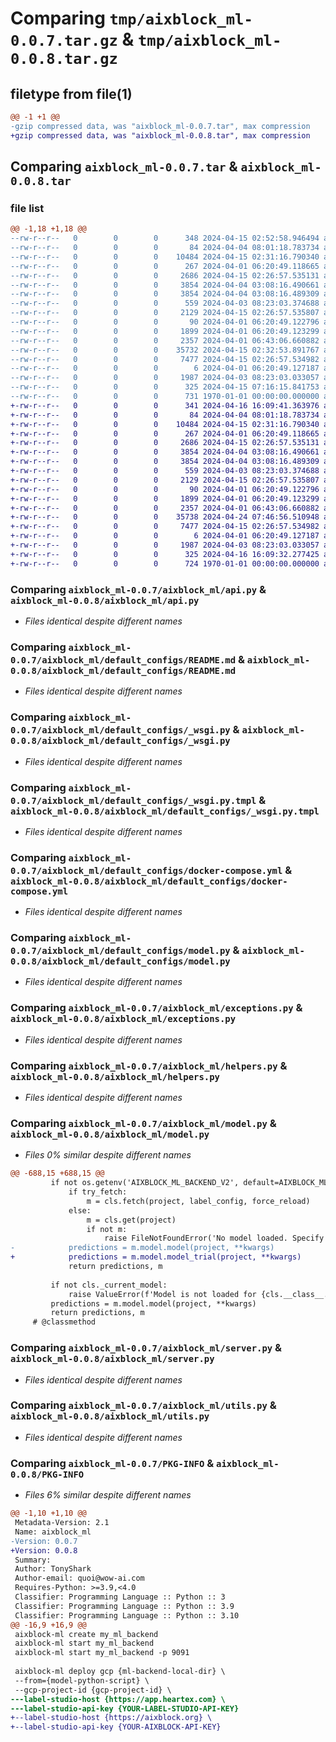 # Comparing `tmp/aixblock_ml-0.0.7.tar.gz` & `tmp/aixblock_ml-0.0.8.tar.gz`

## filetype from file(1)

```diff
@@ -1 +1 @@
-gzip compressed data, was "aixblock_ml-0.0.7.tar", max compression
+gzip compressed data, was "aixblock_ml-0.0.8.tar", max compression
```

## Comparing `aixblock_ml-0.0.7.tar` & `aixblock_ml-0.0.8.tar`

### file list

```diff
@@ -1,18 +1,18 @@
--rw-r--r--   0        0        0      348 2024-04-15 02:52:58.946494 aixblock_ml-0.0.7/README.md
--rw-r--r--   0        0        0       84 2024-04-04 08:01:18.783734 aixblock_ml-0.0.7/aixblock_ml/__init__.py
--rw-r--r--   0        0        0    10484 2024-04-15 02:31:16.790340 aixblock_ml-0.0.7/aixblock_ml/api.py
--rw-r--r--   0        0        0      267 2024-04-01 06:20:49.118665 aixblock_ml-0.0.7/aixblock_ml/default_configs/Dockerfile
--rw-r--r--   0        0        0     2686 2024-04-15 02:26:57.535131 aixblock_ml-0.0.7/aixblock_ml/default_configs/README.md
--rw-r--r--   0        0        0     3854 2024-04-04 03:08:16.490661 aixblock_ml-0.0.7/aixblock_ml/default_configs/_wsgi.py
--rw-r--r--   0        0        0     3854 2024-04-04 03:08:16.489309 aixblock_ml-0.0.7/aixblock_ml/default_configs/_wsgi.py.tmpl
--rw-r--r--   0        0        0      559 2024-04-03 08:23:03.374688 aixblock_ml-0.0.7/aixblock_ml/default_configs/docker-compose.yml
--rw-r--r--   0        0        0     2129 2024-04-15 02:26:57.535807 aixblock_ml-0.0.7/aixblock_ml/default_configs/model.py
--rw-r--r--   0        0        0       90 2024-04-01 06:20:49.122796 aixblock_ml-0.0.7/aixblock_ml/default_configs/requirements.txt
--rw-r--r--   0        0        0     1899 2024-04-01 06:20:49.123299 aixblock_ml-0.0.7/aixblock_ml/exceptions.py
--rw-r--r--   0        0        0     2357 2024-04-01 06:43:06.660882 aixblock_ml-0.0.7/aixblock_ml/helpers.py
--rw-r--r--   0        0        0    35732 2024-04-15 02:32:53.891767 aixblock_ml-0.0.7/aixblock_ml/model.py
--rw-r--r--   0        0        0     7477 2024-04-15 02:26:57.534982 aixblock_ml-0.0.7/aixblock_ml/server.py
--rw-r--r--   0        0        0        6 2024-04-01 06:20:49.127187 aixblock_ml-0.0.7/aixblock_ml/templates/preview.html
--rw-r--r--   0        0        0     1987 2024-04-03 08:23:03.033057 aixblock_ml-0.0.7/aixblock_ml/utils.py
--rw-r--r--   0        0        0      325 2024-04-15 07:16:15.841753 aixblock_ml-0.0.7/pyproject.toml
--rw-r--r--   0        0        0      731 1970-01-01 00:00:00.000000 aixblock_ml-0.0.7/PKG-INFO
+-rw-r--r--   0        0        0      341 2024-04-16 16:09:41.363976 aixblock_ml-0.0.8/README.md
+-rw-r--r--   0        0        0       84 2024-04-04 08:01:18.783734 aixblock_ml-0.0.8/aixblock_ml/__init__.py
+-rw-r--r--   0        0        0    10484 2024-04-15 02:31:16.790340 aixblock_ml-0.0.8/aixblock_ml/api.py
+-rw-r--r--   0        0        0      267 2024-04-01 06:20:49.118665 aixblock_ml-0.0.8/aixblock_ml/default_configs/Dockerfile
+-rw-r--r--   0        0        0     2686 2024-04-15 02:26:57.535131 aixblock_ml-0.0.8/aixblock_ml/default_configs/README.md
+-rw-r--r--   0        0        0     3854 2024-04-04 03:08:16.490661 aixblock_ml-0.0.8/aixblock_ml/default_configs/_wsgi.py
+-rw-r--r--   0        0        0     3854 2024-04-04 03:08:16.489309 aixblock_ml-0.0.8/aixblock_ml/default_configs/_wsgi.py.tmpl
+-rw-r--r--   0        0        0      559 2024-04-03 08:23:03.374688 aixblock_ml-0.0.8/aixblock_ml/default_configs/docker-compose.yml
+-rw-r--r--   0        0        0     2129 2024-04-15 02:26:57.535807 aixblock_ml-0.0.8/aixblock_ml/default_configs/model.py
+-rw-r--r--   0        0        0       90 2024-04-01 06:20:49.122796 aixblock_ml-0.0.8/aixblock_ml/default_configs/requirements.txt
+-rw-r--r--   0        0        0     1899 2024-04-01 06:20:49.123299 aixblock_ml-0.0.8/aixblock_ml/exceptions.py
+-rw-r--r--   0        0        0     2357 2024-04-01 06:43:06.660882 aixblock_ml-0.0.8/aixblock_ml/helpers.py
+-rw-r--r--   0        0        0    35738 2024-04-24 07:46:56.510948 aixblock_ml-0.0.8/aixblock_ml/model.py
+-rw-r--r--   0        0        0     7477 2024-04-15 02:26:57.534982 aixblock_ml-0.0.8/aixblock_ml/server.py
+-rw-r--r--   0        0        0        6 2024-04-01 06:20:49.127187 aixblock_ml-0.0.8/aixblock_ml/templates/preview.html
+-rw-r--r--   0        0        0     1987 2024-04-03 08:23:03.033057 aixblock_ml-0.0.8/aixblock_ml/utils.py
+-rw-r--r--   0        0        0      325 2024-04-16 16:09:32.277425 aixblock_ml-0.0.8/pyproject.toml
+-rw-r--r--   0        0        0      724 1970-01-01 00:00:00.000000 aixblock_ml-0.0.8/PKG-INFO
```

### Comparing `aixblock_ml-0.0.7/aixblock_ml/api.py` & `aixblock_ml-0.0.8/aixblock_ml/api.py`

 * *Files identical despite different names*

### Comparing `aixblock_ml-0.0.7/aixblock_ml/default_configs/README.md` & `aixblock_ml-0.0.8/aixblock_ml/default_configs/README.md`

 * *Files identical despite different names*

### Comparing `aixblock_ml-0.0.7/aixblock_ml/default_configs/_wsgi.py` & `aixblock_ml-0.0.8/aixblock_ml/default_configs/_wsgi.py`

 * *Files identical despite different names*

### Comparing `aixblock_ml-0.0.7/aixblock_ml/default_configs/_wsgi.py.tmpl` & `aixblock_ml-0.0.8/aixblock_ml/default_configs/_wsgi.py.tmpl`

 * *Files identical despite different names*

### Comparing `aixblock_ml-0.0.7/aixblock_ml/default_configs/docker-compose.yml` & `aixblock_ml-0.0.8/aixblock_ml/default_configs/docker-compose.yml`

 * *Files identical despite different names*

### Comparing `aixblock_ml-0.0.7/aixblock_ml/default_configs/model.py` & `aixblock_ml-0.0.8/aixblock_ml/default_configs/model.py`

 * *Files identical despite different names*

### Comparing `aixblock_ml-0.0.7/aixblock_ml/exceptions.py` & `aixblock_ml-0.0.8/aixblock_ml/exceptions.py`

 * *Files identical despite different names*

### Comparing `aixblock_ml-0.0.7/aixblock_ml/helpers.py` & `aixblock_ml-0.0.8/aixblock_ml/helpers.py`

 * *Files identical despite different names*

### Comparing `aixblock_ml-0.0.7/aixblock_ml/model.py` & `aixblock_ml-0.0.8/aixblock_ml/model.py`

 * *Files 0% similar despite different names*

```diff
@@ -688,15 +688,15 @@
         if not os.getenv('AIXBLOCK_ML_BACKEND_V2', default=AIXBLOCK_ML_BACKEND_V2_DEFAULT):
             if try_fetch:
                 m = cls.fetch(project, label_config, force_reload)
             else:
                 m = cls.get(project)
                 if not m:
                     raise FileNotFoundError('No model loaded. Specify "try_fetch=True" option.')
-            predictions = m.model.model(project, **kwargs)
+            predictions = m.model.model_trial(project, **kwargs)
             return predictions, m
 
         if not cls._current_model:
             raise ValueError(f'Model is not loaded for {cls.__class__.__name__}: run setup() before using model()')
         predictions = m.model.model(project, **kwargs)
         return predictions, m
     # @classmethod
```

### Comparing `aixblock_ml-0.0.7/aixblock_ml/server.py` & `aixblock_ml-0.0.8/aixblock_ml/server.py`

 * *Files identical despite different names*

### Comparing `aixblock_ml-0.0.7/aixblock_ml/utils.py` & `aixblock_ml-0.0.8/aixblock_ml/utils.py`

 * *Files identical despite different names*

### Comparing `aixblock_ml-0.0.7/PKG-INFO` & `aixblock_ml-0.0.8/PKG-INFO`

 * *Files 6% similar despite different names*

```diff
@@ -1,10 +1,10 @@
 Metadata-Version: 2.1
 Name: aixblock_ml
-Version: 0.0.7
+Version: 0.0.8
 Summary: 
 Author: TonyShark
 Author-email: quoi@wow-ai.com
 Requires-Python: >=3.9,<4.0
 Classifier: Programming Language :: Python :: 3
 Classifier: Programming Language :: Python :: 3.9
 Classifier: Programming Language :: Python :: 3.10
@@ -16,9 +16,9 @@
 aixblock-ml create my_ml_backend
 aixblock-ml start my_ml_backend
 aixblock-ml start my_ml_backend -p 9091
 
 aixblock-ml deploy gcp {ml-backend-local-dir} \
 --from={model-python-script} \
 --gcp-project-id {gcp-project-id} \
---label-studio-host {https://app.heartex.com} \
---label-studio-api-key {YOUR-LABEL-STUDIO-API-KEY}
+--label-studio-host {https://aixblock.org} \
+--label-studio-api-key {YOUR-AIXBLOCK-API-KEY}
```

